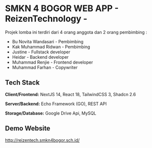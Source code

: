 # SMKN 4 BOGOR WEB APP - ReizenTechnology -


Projek lomba ini terdiri dari 4 orang anggota dan 2 orang pembimbing :
- Bu Novita Wandasari - Pembimbing
- Kak Muhammad Ridwan - Pembimbing
- Justine - Fullstack developer
- Heidar - Backend developer
- Muhammad Renjie - Frontend developer
- Muhammad Farhan - Copywriter



## Tech Stack

**Client/Frontend:** NextJS 14, React 18, TailwindCSS 3, Shadcn 2.6

**Server/Backend:** Echo Framework (GO), REST API

**Storage/Database:** Google Drive Api, MySQL
## Demo Website

http://reizentech.smkn4bogor.sch.id/

